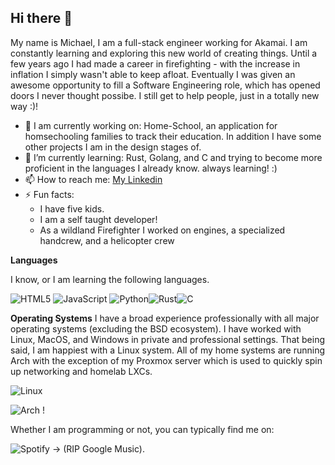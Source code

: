 ## Hi there 👋

My name is Michael, I am a full-stack engineer working for Akamai. I am constantly learning and exploring this new world of creating things. Until a few years ago I had made a career in firefighting - with the increase in inflation I simply wasn't able to keep afloat. Eventually I was given an awesome opportunity to fill a Software Engineering role, which has opened doors I never thought possibe. I still get to help people, just in a totally new way :)!

- 🔭 I am currently working on: Home-School, an application for homsechooling families to track their education.
     In addition I have some other projects I am in the design stages of.
- 🌱 I’m currently learning: Rust, Golang, and C and trying to become more proficient in the languages I already know.
     always learning! :)
- 📫 How to reach me: [My Linkedin](https://www.linkedin.com/in/michael-braley/)
- ⚡ Fun facts:
  * I have five kids.
  * I am a self taught developer!
  * As a wildland Firefighter I worked on engines, a specialized handcrew, and a helicopter crew

**Languages**

I know, or I am learning the following languages.

![HTML5](https://img.shields.io/badge/html5-%23E34F26.svg?style=for-the-badge&logo=html5&logoColor=white) ![JavaScript](https://img.shields.io/badge/javascript-%23323330.svg?style=for-the-badge&logo=javascript&logoColor=%23F7DF1E) ![Python](https://img.shields.io/badge/python-3670A0?style=for-the-badge&logo=python&logoColor=ffdd54)![Rust](https://img.shields.io/badge/rust-%23000000.svg?style=for-the-badge&logo=rust&logoColor=white)![C](https://img.shields.io/badge/c-%2300599C.svg?style=for-the-badge&logo=c%2B%2B&logoColor=white)

**Operating Systems**
I have a broad experience professionally with all major operating systems (excluding the BSD ecosystem). I have worked with Linux, MacOS, and Windows in private and professional settings. That being said, I am happiest with a Linux system. All of my home systems are running Arch with the exception of my Proxmox server which is used to quickly spin up networking and homelab LXCs.

![Linux](https://img.shields.io/badge/Linux-FCC624?style=for-the-badge&logo=linux&logoColor=black)

![Arch](https://img.shields.io/badge/Arch%20Linux-1793D1?logo=arch-linux&logoColor=fff&style=for-the-badge) !

Whether I am programming or not, you can typically find me on: 

![Spotify](https://img.shields.io/badge/Spotify-1ED760?style=for-the-badge&logo=spotify&logoColor=white) 
 -> (RIP Google Music).
